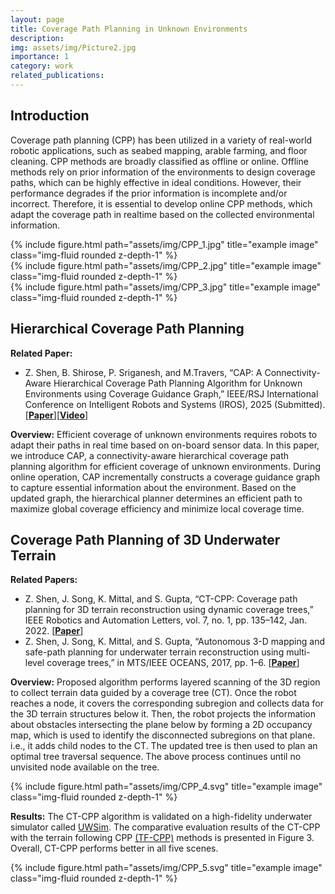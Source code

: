 ```yaml
---
layout: page
title: Coverage Path Planning in Unknown Environments
description:
img: assets/img/Picture2.jpg
importance: 1
category: work
related_publications: 
---
```


## Introduction
Coverage path planning (CPP) has been utilized in a variety of real-world robotic applications, such as seabed mapping, arable farming, and floor cleaning. CPP methods are broadly classified as offline or online. Offline methods rely on prior information of the environments to design coverage paths, which can be highly effective in ideal conditions. However, their performance degrades if the prior information is incomplete and/or incorrect. Therefore, it is essential to develop online CPP methods, which adapt the coverage path in realtime based on the collected environmental information.

<div class="row">
    <div class="col-sm mt-3 mt-md-0">
        {% include figure.html path="assets/img/CPP_1.jpg" title="example image" class="img-fluid rounded z-depth-1" %}
    </div>
    <div class="col-sm mt-3 mt-md-0">
        {% include figure.html path="assets/img/CPP_2.jpg" title="example image" class="img-fluid rounded z-depth-1" %}
    </div>
    <div class="col-sm mt-3 mt-md-0">
        {% include figure.html path="assets/img/CPP_3.jpg" title="example image" class="img-fluid rounded z-depth-1" %}
    </div>
</div>

## Hierarchical Coverage Path Planning

**Related Paper:**
- Z. Shen, B. Shirose, P. Sriganesh, and M.Travers, “CAP: A Connectivity-Aware Hierarchical Coverage Path Planning Algorithm for Unknown Environments using Coverage Guidance Graph,” IEEE/RSJ International Conference on Intelligent Robots and Systems (IROS), 2025 (Submitted). [<b><a href="">Paper</a></b>][<b><a href="https://youtu.be/1pH-PkcRVZg">Video</a></b>]

**Overview:**
Efficient coverage of unknown environments requires robots to adapt their paths in real time based on on-board sensor data. In this paper, we introduce CAP, a connectivity-aware hierarchical coverage path planning algorithm for efficient coverage of unknown environments. During online operation, CAP incrementally constructs a coverage guidance graph to capture essential information about the environment. Based on the updated graph, the hierarchical planner determines an efficient path to maximize global coverage efficiency and minimize local coverage time.

## Coverage Path Planning of 3D Underwater Terrain

**Related Papers:**
- Z. Shen, J. Song, K. Mittal, and S. Gupta, “CT-CPP: Coverage path planning for 3D terrain reconstruction using dynamic coverage trees,” IEEE Robotics and Automation Letters, vol. 7, no. 1, pp. 135–142, Jan. 2022. [<b><a href="https://ieeexplore.ieee.org/abstract/document/9573264">Paper</a></b>]
- Z. Shen, J. Song, K. Mittal, and S. Gupta, “Autonomous 3-D mapping and safe-path planning for underwater terrain reconstruction using multi-level coverage trees,” in MTS/IEEE OCEANS, 2017, pp. 1–6. [<b><a href="https://ieeexplore.ieee.org/document/8232157">Paper</a></b>]

**Overview:**
Proposed algorithm performs layered scanning of the 3D region to collect terrain data guided by a coverage tree (CT). Once the robot reaches a node, it covers the corresponding subregion and collects data for the 3D terrain structures below it. Then, the robot projects the information about obstacles intersecting the plane below by forming a 2D occupancy map, which is used to identify the disconnected subregions on that plane. i.e., it adds child nodes to the CT. The updated tree is then used to plan an optimal tree traversal sequence. The above process continues until no unvisited node available on the tree.

<div class="row">
    <div class="col-sm mt-3 mt-md-0">
        {% include figure.html path="assets/img/CPP_4.svg" title="example image" class="img-fluid rounded z-depth-1" %}
    </div>
</div>

**Results:**
The CT-CPP algorithm is validated on a high-fidelity underwater simulator called [UWSim](https://wiki.ros.org/uwsim). The comparative evaluation results of the CT-CPP with the terrain following CPP [(TF-CPP)](https://link.springer.com/article/10.1007/BF00141150) methods is presented in Figure 3. Overall, CT-CPP performs better in all five scenes.

<div class="row">
    <div class="col-sm mt-3 mt-md-0">
        {% include figure.html path="assets/img/CPP_5.svg" title="example image" class="img-fluid rounded z-depth-1" %}
    </div>
</div>
